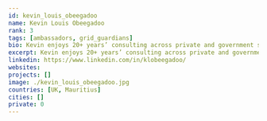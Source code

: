 ```yaml
---
id: kevin_louis_obeegadoo
name: Kevin Louis Obeegadoo
rank: 3
tags: [ambassadors, grid_guardians]
bio: Kevin enjoys 20+ years’ consulting across private and government sectors, on strategy, value creation, and assisting in structuring for international business, and is based in Mauritius since 2001. Having consulted across various business sectors including Automobile, Financial Services, FMCG, IT and Telecommunications, Media, Property Development & Management, he enjoys team‐working on game-changing projects, creating value, and moving businesses to new levels, while being committed to charitable and social endeavours. Ambassador fell in love with Threefold With a unique, realistic, and achievable solution to building a green, decentralised, distributed, and neutral IT infrastructure globally, committed to true values and charity, how can anyone not believe in the ThreeFold Foundation vision?
excerpt: Kevin enjoys 20+ years’ consulting across private and government sectors.
linkedin: https://www.linkedin.com/in/klobeegadoo/
websites: 
projects: []
image: ./kevin_louis_obeegadoo.jpg
countries: [UK, Mauritius]
cities: []
private: 0
---
```

